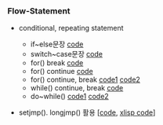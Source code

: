 ### Flow-Statement
* conditional, repeating statement
    * if~else문장 [code](https://github.com/csbyun-data/C-Pro/blob/main/chap01/Flow/Flow_control1.c)
    * switch~case문장 [code](https://github.com/csbyun-data/C-Pro/blob/main/chap01/Flow/switch-case.c)
    * for() break [code](https://github.com/csbyun-data/C-Pro/blob/main/chap01/Flow/Flow_control2.c)
    * for() continue [code](https://github.com/csbyun-data/C-Pro/blob/main/chap01/Flow/Flow_control3.c)
    * for() continue, break [code1](https://github.com/csbyun-data/C-Pro/blob/main/chap01/Flow/Flow_control7.c) [code2](https://github.com/csbyun-data/C-Pro/blob/main/chap01/Flow/Flow_control8.c)
    * while() continue, break [code](https://github.com/csbyun-data/C-Pro/blob/main/chap01/Flow/Flow_control4.c)
    * do~while() [code1](https://github.com/csbyun-data/C-Pro/blob/main/chap01/Flow/Flow_control5.c) [code2](https://github.com/csbyun-data/C-Pro/blob/main/chap01/Flow/Flow_control6.c)

* setjmp(). longjmp() 활용 [[code](https://github.com/csbyun-data/C-Pro/blob/main/chap01/Flow/setjmp.c), [xlisp code](https://github.com/csbyun-data/C-Pro/blob/main/chap01/Flow/xlisp_setjmp.c)]
